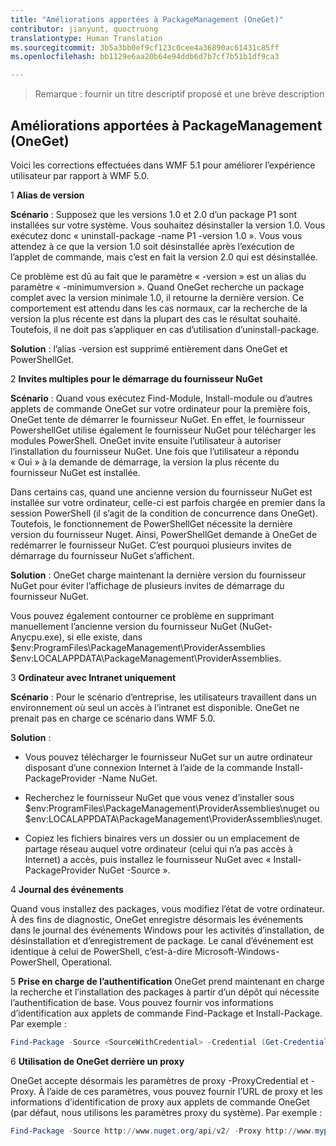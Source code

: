 ```yaml
---
title: "Améliorations apportées à PackageManagement (OneGet)"
contributor: jianyunt, quoctruong
translationtype: Human Translation
ms.sourcegitcommit: 3b5a3bb0ef9cf123c0cee4a36890ac61431c85ff
ms.openlocfilehash: bb1129e6aa20b64e94ddb6d7b7cf7b51b1df9ca3

---
```


>Remarque : fournir un titre descriptif proposé et une brève description

## Améliorations apportées à PackageManagement (OneGet) ##
Voici les corrections effectuées dans WMF 5.1 pour améliorer l’expérience utilisateur par rapport à WMF 5.0. 

1 **Alias de version**

**Scénario** : Supposez que les versions 1.0 et 2.0 d’un package P1 sont installées sur votre système. Vous souhaitez désinstaller la version 1.0. Vous exécutez donc « uninstall-package -name P1 -version 1.0 ». Vous vous attendez à ce que la version 1.0 soit désinstallée après l’exécution de l’applet de commande, mais c’est en fait la version 2.0 qui est désinstallée. 
    
Ce problème est dû au fait que le paramètre « -version » est un alias du paramètre « -minimumversion ». Quand OneGet recherche un package complet avec la version minimale 1.0, il retourne la dernière version. Ce comportement est attendu dans les cas normaux, car la recherche de la version la plus récente est dans la plupart des cas le résultat souhaité. Toutefois, il ne doit pas s’appliquer en cas d’utilisation d’uninstall-package.
    
**Solution** : l’alias -version est supprimé entièrement dans OneGet et PowerShellGet. 

2 **Invites multiples pour le démarrage du fournisseur NuGet**

**Scénario** : Quand vous exécutez Find-Module, Install-module ou d’autres applets de commande OneGet sur votre ordinateur pour la première fois, OneGet tente de démarrer le fournisseur NuGet. En effet, le fournisseur PowershellGet utilise également le fournisseur NuGet pour télécharger les modules PowerShell. OneGet invite ensuite l’utilisateur à autoriser l’installation du fournisseur NuGet. Une fois que l’utilisateur a répondu « Oui » à la demande de démarrage, la version la plus récente du fournisseur NuGet est installée. 
    
Dans certains cas, quand une ancienne version du fournisseur NuGet est installée sur votre ordinateur, celle-ci est parfois chargée en premier dans la session PowerShell (il s’agit de la condition de concurrence dans OneGet). Toutefois, le fonctionnement de PowerShellGet nécessite la dernière version du fournisseur Nuget. Ainsi, PowerShellGet demande à OneGet de redémarrer le fournisseur NuGet. C’est pourquoi plusieurs invites de démarrage du fournisseur NuGet s’affichent.

**Solution** : OneGet charge maintenant la dernière version du fournisseur NuGet pour éviter l’affichage de plusieurs invites de démarrage du fournisseur NuGet.

Vous pouvez également contourner ce problème en supprimant manuellement l’ancienne version du fournisseur NuGet (NuGet-Anycpu.exe), si elle existe, dans $env:ProgramFiles\PackageManagement\ProviderAssemblies $env:LOCALAPPDATA\PackageManagement\ProviderAssemblies.


3 **Ordinateur avec Intranet uniquement**

**Scénario** : Pour le scénario d’entreprise, les utilisateurs travaillent dans un environnement où seul un accès à l’intranet est disponible. OneGet ne prenait pas en charge ce scénario dans WMF 5.0.

**Solution** :
- Vous pouvez télécharger le fournisseur NuGet sur un autre ordinateur disposant d’une connexion Internet à l’aide de la commande Install-PackageProvider -Name NuGet.

- Recherchez le fournisseur NuGet que vous venez d’installer sous $env:ProgramFiles\PackageManagement\ProviderAssemblies\nuget  ou  $env:LOCALAPPDATA\PackageManagement\ProviderAssemblies\nuget. 

- Copiez les fichiers binaires vers un dossier ou un emplacement de partage réseau auquel votre ordinateur (celui qui n’a pas accès à Internet) a accès, puis installez le fournisseur NuGet avec « Install-PackageProvider NuGet -Source <Path to folder> ».


4 **Journal des événements**

Quand vous installez des packages, vous modifiez l’état de votre ordinateur. À des fins de diagnostic, OneGet enregistre désormais les événements dans le journal des événements Windows pour les activités d’installation, de désinstallation et d’enregistrement de package. Le canal d’événement est identique à celui de PowerShell, c’est-à-dire Microsoft-Windows-PowerShell, Operational.

5 **Prise en charge de l’authentification** OneGet prend maintenant en charge la recherche et l’installation des packages à partir d’un dépôt qui nécessite l’authentification de base. Vous pouvez fournir vos informations d’identification aux applets de commande Find-Package et Install-Package. Par exemple :
``` PowerShell
Find-Package -Source <SourceWithCredential> -Credential (Get-Credential)
```
6 **Utilisation de OneGet derrière un proxy**

OneGet accepte désormais les paramètres de proxy -ProxyCredential et -Proxy. À l’aide de ces paramètres, vous pouvez fournir l’URL de proxy et les informations d’identification de proxy aux applets de commande OneGet (par défaut, nous utilisons les paramètres proxy du système). Par exemple :
``` PowerShell
Find-Package -Source http://www.nuget.org/api/v2/ -Proxy http://www.myproxyserver.com -ProxyCredential (Get-Credential)
```



<!--HONumber=Aug16_HO3-->


